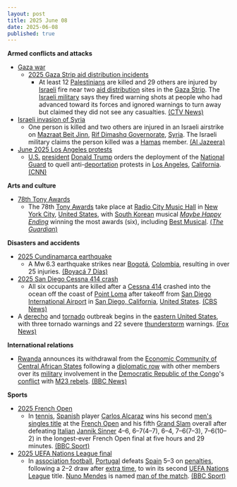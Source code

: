 ```yaml
---
layout: post
title: 2025 June 08
date: 2025-06-08
published: true
---
```



**Armed conflicts and attacks**

* [Gaza war](https://en.wikipedia.org/wiki/Gaza_war "Gaza war")
  + [2025 Gaza Strip aid distribution incidents](https://en.wikipedia.org/wiki/2025_Gaza_Strip_aid_distribution_incidents "2025 Gaza Strip aid distribution incidents")
    - At least 12 [Palestinians](https://en.wikipedia.org/wiki/Palestinians "Palestinians") are killed and 29 others are injured by [Israeli](https://en.wikipedia.org/wiki/Israel "Israel") fire near two [aid distribution](https://en.wikipedia.org/wiki/Humanitarian_aid "Humanitarian aid") sites in the [Gaza Strip](https://en.wikipedia.org/wiki/Gaza_Strip "Gaza Strip"). The [Israeli military](https://en.wikipedia.org/wiki/Israeli_Defense_Forces "Israeli Defense Forces") says they fired warning shots at people who had advanced toward its forces and ignored warnings to turn away but claimed they did not see any casualties. [(CTV News)](https://www.ctvnews.ca/world/israel-hamas-war/article/palestinians-say-5-killed-by-israeli-fire-near-aid-sites-israel-says-it-fired-warning-shots/)
* [Israeli invasion of Syria](https://en.wikipedia.org/wiki/Israeli_invasion_of_Syria_%282024%E2%80%93present%29 "Israeli invasion of Syria (2024–present)")
  + One person is killed and two others are injured in an Israeli airstrike on [Mazraat Beit Jinn](https://en.wikipedia.org/wiki/Mazraat_Beit_Jinn "Mazraat Beit Jinn"), [Rif Dimashq Governorate](https://en.wikipedia.org/wiki/Rif_Dimashq_Governorate "Rif Dimashq Governorate"), [Syria](https://en.wikipedia.org/wiki/Syria "Syria"). The Israeli military claims the person killed was a [Hamas](https://en.wikipedia.org/wiki/Hamas "Hamas") member. [(Al Jazeera)](https://www.aljazeera.com/news/2025/6/8/israel-strikes-syria-again-claims-to-have-killed-alleged-hamas-member)
* [June 2025 Los Angeles protests](https://en.wikipedia.org/wiki/June_2025_Los_Angeles_protests "June 2025 Los Angeles protests")
  + [U.S.](https://en.wikipedia.org/wiki/United_States "United States") [president](https://en.wikipedia.org/wiki/President_of_the_United_States "President of the United States") [Donald Trump](https://en.wikipedia.org/wiki/Donald_Trump "Donald Trump") orders the deployment of the [National Guard](https://en.wikipedia.org/wiki/National_Guard_of_the_United_States "National Guard of the United States") to quell anti-[deportation](https://en.wikipedia.org/wiki/Deportation_in_the_second_presidency_of_Donald_Trump "Deportation in the second presidency of Donald Trump") protests in [Los Angeles](https://en.wikipedia.org/wiki/Los_Angeles "Los Angeles"), [California](https://en.wikipedia.org/wiki/California "California"). [(CNN)](https://edition.cnn.com/politics/live-news/trump-presidency-news-06-07-25)

**Arts and culture**

* [78th Tony Awards](https://en.wikipedia.org/wiki/78th_Tony_Awards "78th Tony Awards")
  + The 78th [Tony Awards](https://en.wikipedia.org/wiki/Tony_Awards "Tony Awards") take place at [Radio City Music Hall](https://en.wikipedia.org/wiki/Radio_City_Music_Hall "Radio City Music Hall") in [New York City](https://en.wikipedia.org/wiki/New_York_City "New York City"), [United States](https://en.wikipedia.org/wiki/United_States "United States"), with [South Korean](https://en.wikipedia.org/wiki/Theater_in_Korea "Theater in Korea") musical *[Maybe Happy Ending](https://en.wikipedia.org/wiki/Maybe_Happy_Ending "Maybe Happy Ending")* winning the most awards (six), including [Best Musical](https://en.wikipedia.org/wiki/Tony_Award_for_Best_Musical "Tony Award for Best Musical"). [(*The Guardian*)](https://www.theguardian.com/stage/2025/jun/09/tony-awards-2025-maybe-happy-ending-and-nicole-scherzinger-win-big-while-george-clooney-misses-out)

**Disasters and accidents**

* [2025 Cundinamarca earthquake](https://en.wikipedia.org/wiki/2025_Cundinamarca_earthquake "2025 Cundinamarca earthquake")
  + A Mw 6.3 earthquake strikes near [Bogotá](https://en.wikipedia.org/wiki/Bogot%C3%A1 "Bogotá"), [Colombia](https://en.wikipedia.org/wiki/Colombia "Colombia"), resulting in over 25 injuries. [(Boyacá 7 Días)](https://boyaca7dias.com.co/2025/06/08/al-menos-25-personas-lesionadas-y-la-destruccion-de-un-templo-y-30-casas-dejo-en-colombia-el-sismo-de-magnitud-65/)
* [2025 San Diego Cessna 414 crash](https://en.wikipedia.org/wiki/2025_San_Diego_Cessna_414_crash "2025 San Diego Cessna 414 crash")
  + All six occupants are killed after a [Cessna 414](https://en.wikipedia.org/wiki/Cessna_414 "Cessna 414") crashed into the ocean off the coast of [Point Loma](https://en.wikipedia.org/wiki/Point_Loma%2C_San_Diego "Point Loma, San Diego") after takeoff from [San Diego International Airport](https://en.wikipedia.org/wiki/San_Diego_International_Airport "San Diego International Airport") in [San Diego, California](https://en.wikipedia.org/wiki/San_Diego%2C_California "San Diego, California"), [United States](https://en.wikipedia.org/wiki/United_States "United States"). [(CBS News)](https://www.cbsnews.com/news/plane-crash-san-diego-coast-guard-search-missing-people/)
* A [derecho](https://en.wikipedia.org/wiki/Derecho "Derecho") and [tornado](https://en.wikipedia.org/wiki/Tornado "Tornado") outbreak begins in the [eastern United States](https://en.wikipedia.org/wiki/Eastern_United_States "Eastern United States"), with three tornado warnings and 22 severe [thunderstorm](https://en.wikipedia.org/wiki/Thunderstorm "Thunderstorm") warnings. [(Fox News)](https://www.foxweather.com/weather-news/dallas-texas-oklahoma-severe-weather-hail-wind-plains-june-2025)

**International relations**

* [Rwanda](https://en.wikipedia.org/wiki/Rwanda "Rwanda") announces its withdrawal from the [Economic Community of Central African States](https://en.wikipedia.org/wiki/Economic_Community_of_Central_African_States "Economic Community of Central African States") following a [diplomatic row](https://en.wikipedia.org/wiki/Diplomacy "Diplomacy") with other members over its [military](https://en.wikipedia.org/wiki/Rwandan_Defence_Force "Rwandan Defence Force") involvement in the [Democratic Republic of the Congo](https://en.wikipedia.org/wiki/Democratic_Republic_of_the_Congo "Democratic Republic of the Congo")'s [conflict](https://en.wikipedia.org/wiki/M23_campaign_%282022%E2%80%93present%29 "M23 campaign (2022–present)") with [M23 rebels](https://en.wikipedia.org/wiki/March_23_Movement "March 23 Movement"). [(BBC News)](https://www.bbc.co.uk/news/articles/cx2qke0xkrdo)

**Sports**

* [2025 French Open](https://en.wikipedia.org/wiki/2025_French_Open "2025 French Open")
  + In [tennis](https://en.wikipedia.org/wiki/Tennis "Tennis"), [Spanish](https://en.wikipedia.org/wiki/Spain "Spain") player [Carlos Alcaraz](https://en.wikipedia.org/wiki/Carlos_Alcaraz "Carlos Alcaraz") wins his second [men's singles title](https://en.wikipedia.org/wiki/2025_French_Open_%E2%80%93_Men%27s_singles "2025 French Open – Men's singles") at the [French Open](https://en.wikipedia.org/wiki/French_Open "French Open") and his fifth [Grand Slam](https://en.wikipedia.org/wiki/Grand_Slam_%28tennis%29#Tournaments "Grand Slam (tennis)") overall after defeating [Italian](https://en.wikipedia.org/wiki/Italia "Italia") [Jannik Sinner](https://en.wikipedia.org/wiki/Jannik_Sinner "Jannik Sinner") 4–6, 6–7(4–7), 6–4, 7–6(7–3), 7–6(10–2) in the longest-ever French Open final at five hours and 29 minutes. [(BBC Sport)](https://www.bbc.com/sport/tennis/articles/c0eqjpzq972o)
* [2025 UEFA Nations League final](https://en.wikipedia.org/wiki/2025_UEFA_Nations_League_final "2025 UEFA Nations League final")
  + In [association football](https://en.wikipedia.org/wiki/Association_football "Association football"), [Portugal](https://en.wikipedia.org/wiki/Portugal_national_football_team "Portugal national football team") defeats [Spain](https://en.wikipedia.org/wiki/Spain_national_football_team "Spain national football team") 5–3 on [penalties](https://en.wikipedia.org/wiki/Penalty_shoot-out_%28association_football%29 "Penalty shoot-out (association football)"), following a 2–2 draw after [extra time](https://en.wikipedia.org/wiki/Overtime_%28sports%29 "Overtime (sports)"), to win its second [UEFA Nations League](https://en.wikipedia.org/wiki/UEFA_Nations_League "UEFA Nations League") title. [Nuno Mendes](https://en.wikipedia.org/wiki/Nuno_Mendes_%28footballer%2C_born_2002%29 "Nuno Mendes (footballer, born 2002)") is named [man of the match](https://en.wikipedia.org/wiki/Player_of_the_match "Player of the match"). [(BBC Sport)](https://www.bbc.co.uk/sport/football/live/cvgqzyl24j4t)

